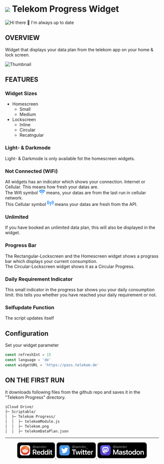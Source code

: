 # <img src=https://is1-ssl.mzstatic.com/image/thumb/Purple221/v4/61/2c/01/612c0188-2033-1815-0ee9-52c8641184a5/AppIcon-0-0-1x_U007emarketing-0-7-0-85-220.png/512x512bb.png  width="25"> Telekom Progress Widget

![](https://img.shields.io/badge/dynamic/json?color=EC1181&style=plastic&label=Script%20Version&query=version&url=https%3A%2F%2Fraw.githubusercontent.com%2Fiamrbn%2FTelekom-Progress%2Fmain%2FTelekom-Progress.json "Hi there 👋 I'm always up to date")

## OVERVIEW
Widget that displays your data plan from the telekom app on your home & lock screen.

<img title=Thumbnail src=/Images/Thumbnail-Overview.png  width="250">


## FEATURES

### Widget Sizes
- Homescreen
  - Small
  - Medium
- Lockscreen
  - Inline
  - Circular
  - Recatngular


### Light- & Darkmode
Light- & Darkmode is only available fot the homescreen widgets.


### Not Connected (WiFi)
All widgets has an indicator which shows your connection.
Internet or Cellular. This means how fresh your datas are.    
The Wifi symbol <img title=wifi.exclamationmark src=/Images/wifi.exclamationmark.png  width="20"> means, your datas are from the last run in cellular network.    
This Cellular symbol <img title=wifi.exclamationmark src=/Images/antenna.radiowaves.left.and.right.png  width="21"> means your datas are fresh from the API.


### Unlimited
If you have booked an unlimited data plan, this will also be displayed in the widget. 


### Progress Bar
The Rectangular-Lockscreen and the Homescreen widget shows a prograss bar which displays your current consumption.    
The Circular-Lockscreen widget shows it as a Circular Progress.


### Daily Requirement Indicator
This small indicator in the progress bar shows you your daily consumption limit. this tells you whether you have reached your daily requirement or not. 


### Selfupdate Function
The script updates itself


## Configuration
Set your widget parameter
``` javascript
const refreshInt = 15
const language = 'de'
const widgetURL = 'https://pass.telekom.de'
```



## ON THE FIRST RUN
It downloads following files from the github repo and saves it in the "Telekom Progress" directory.
```
iCloud Drive/
├─ Scriptable/
│  ├─ Telekom Progress/
│  │  ├─ telekomModule.js
│  │  ├─ Telekom.png
│  │  ├─ telekomDataPlan.json
```


---

<p align="center">
  <a href="https://reddit.com/user/iamrbn/">
    <img title="My second Reddit @iamrbn" src="https://github.com/iamrbn/slack-status/blob/08d06ec886dcef950a8acbf4983940ad7fb8bed9/Images/Badges/reddit_black_iamrbn.png" width="125"/>
  </a>
  <a href="https://twitter.com/iamrbn_/">
    <img title="Follow Me On Twitter @iamrbn_" src="https://github.com/iamrbn/slack-status/blob/ae62582b728c2e2ad8ea6a55cc7729cf71bfaeab/Images/Badges/twitter_black.png" width="130"/>
  </a>
  <a href="https://mastodon.social/@iamrbn">
    <img title="Follow Me On Mastodon @iamrbn@mastodon.socail" src="https://github.com/iamrbn/slack-status/blob/1e67e1ea969b791a36ebb71142ec8719594e1e8d/Images/Badges/mastodon_black.png" width="163"/>
  </a>
</p>

<br>

[^1]:[Function](https://github.com/mvan231/Scriptable#updater-mechanism-code-example "GitHub Repo") is written by the amazing [@mvan231](https://twitter.com/mvan231 "Twitter")
